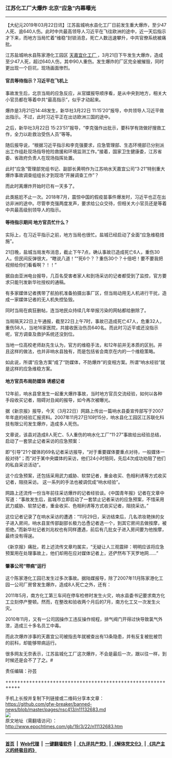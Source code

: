 ### 江苏化工厂大爆炸 北京“应急”内幕曝光
------------------------

<p>
 【大纪元2019年03月22日讯】江苏盐城响水县化工厂日前发生重大爆炸，至少47人死、逾640人伤。此时中共最高领导人习近平在飞往欧洲的途中，近一天后指示才下来，而地方当局忙着“维稳”封锁消息，死亡人数迅速攀升，中共官僚系统被痛批。
</p>
<p>
 江苏盐城响水县陈家港化工园区
 <a href="http://www.epochtimes.com/gb/tag/%E5%A4%A9%E5%98%89%E5%AE%9C%E5%8C%96%E5%B7%A5%E5%8E%82.html">
  天嘉宜化工厂
 </a>
 ，3月21日下午发生大爆炸，造成至少47人死，超过640人伤，其中90人重伤。发生爆炸的厂区完全被摧毁，同时更出现一个巨坑，现场画面惨烈。
</p>
<h4>
 官员等待指示？习近平在飞机上
</h4>
<p>
 事故发生后，北京当局的应急反应，从官媒报导顺序看，是从中央到地方，相关大小官员都在等着中共“最高指示”，似乎才动起来。
</p>
<p>
 爆炸是3月21日14:48发生，新华社3月22日 11:15’20”报导，中共领导人习近平做出指示。不过，此时习近平正在出访欧洲三国的途中。
</p>
<p>
 之后，新华社3月22日 15:23’51”报导，“李克强作出批示，要科学有效做好搜救工作，全力以赴救治受伤人员”等等。
</p>
<p>
 随后报导说，“根据习近平指示和李克强要求，应急管理部、生态环境部已分别派出工作组赴现场指导抢险救援和环境监测工作。”接着，国家卫生健康委，江苏省委、省政府负责人在现场指挥处置。
</p>
<p>
 此时“应急”管理部党组书记、副部长黄明作为江苏响水天嘉宜公司“3·21”特别重大爆炸事故调查组组长才到现场“开展调查工作”？
</p>
<p>
 而此时离爆炸开始时已有一天多了。
</p>
<p>
 此类尴尬不止一次。2018年7月，震惊中国的假疫苗事件爆发时，习近平也正在出访非洲的途中。尽管李克强两度发声，要求给公众交待，但相关大小官员还是等着中共最高级别领导人的指示。
</p>
<h4>
 等待指示期间 地方官员忙什么？
</h4>
<p>
 实际上，在习近平指示之前，地方当局也很忙。盐城已经启动了全面“应急维稳措施”。
</p>
<p>
 21日晚，盐城当局发布消息，截止下午7点，确认事故已造成死亡6人，重伤30人。但民间反弹很大，“瞎说八道！”“死6个？？重伤30个？十倍吧！要不要我把视频给你们看看啊？！！”
</p>
<p>
 据自由亚洲电台报导，几百名受害者家人和到场采访的记者都受到了监控，官方要求只能刊发新华社授权的通稿。
</p>
<p>
 有多家媒体记者携带了航拍机准备拍摄出事厂区，但当局动用无人机进行干扰，造成一家媒体记者的无人机失控坠毁。
</p>
<p>
 同时当局在疯狂删帖，连当地民众持续几年举报污染的网帖都给删除了。
</p>
<p>
 当局隔天22日上午通报，截至22日上午7时，事故已造成死亡47人，危重32人，重伤58人，当地16家医院，共接收医治伤员640名。而此时习近平或还没指示呢，官方调查及救护系统还没到位。
</p>
<p>
 当地一位高校老师赵先生认为，官方的维稳手法，和12年前并无本质的区别。并且这样的做法，也并非响水县独有，而是包括省会南京在内的一个维稳策略。
</p>
<p>
 如此说，所谓“应急方案”成了“防媒体，不防爆炸”的变相方案。所谓“响水经验”就是这样的应急维稳方案。
</p>
<h4>
 地方官员布局防媒体 诱惑记者
</h4>
<p>
 12年前，响水县曾发生一起重大爆炸事故，当时地方官员交流经验，如何以各种手段收买记者，阻碍对丑闻的报导，如今再次被曝光。
</p>
<p>
 据《新京报》报导，今天（3月22日）网路上传出一篇响水县委宣传部写于2007年年底的经验汇报资料。2007年11月27日10时15分，响水县化工园区江苏联化科技有限公司发生爆炸，造成多人死伤。
</p>
<p>
 文章说，该县对造成8人死亡、5人重伤的响水化工厂“11·27”事故给出经验总结，启动了一套禁止记者采访的应急预案：
</p>
<p>
 即“引导”21个媒体的69名记者采访报导，“对于重要媒体要重点对待，一般媒体一般对待”；而“对于某中央媒体的采访，他们24小时陪同，先后4次成功劝阻了他们的私自采访活动”。
</p>
<p>
 这个应急预案，还包括采用武力威胁、软禁记者，重金收买、色相利诱等方式收买记者，阻挠采访。 这一系列的手法也被调侃成“响水经验”。
</p>
<p>
 网路上还流传一份当年前往采访爆炸的记者经验谈。《中国青年报》记者在文章中写道：“事故发生后，盐城市立即启动了一套禁止记者采访的应急预案，不惜采用武力威胁、软禁记者，重金收买、色相利诱等方式收买记者，阻挠采访。”
</p>
<p>
 这位记者记录了在响水采访的遭遇：“11月29日，采访结束后，几名浓妆艳抹的女子进入房间，响水县宣传部副部长极力怂恿记者选一个，到其它房间去做按摩，被拒绝。”而新华社记者刘兆权也有同样遭遇，前后有几批女子进入房间要为他按摩，最终没有得逞。
</p>
<p>
 《新京报》痛批，若上述流传文章均属实，“无疑让人三观震碎：明明应该将应急预案用在处理事故上，他们却用在应对媒体记者上，还俨然布下天罗地网……”
</p>
<h4>
 肇事公司“带病”运行
</h4>
<p>
 这个陈家港化工园已发生过多次事故。据陆媒报导，除了2007年11月陈家港化工园一公司厂房曾发生爆炸，造成8人死亡之外，还有：
</p>
<p>
 2011年5月，南方化工第三车间在停车检修时发生火灾，响水县委书记要求南方化工立刻停产整顿。然而，在整改和验收两个月后的7月，南方化工又一次发生火灾。
</p>
<p>
 2010年11月，又有一公司因操作工违反操作规程，排气阀门开得过快导致氯气外泄，造成三十多名员工中毒。
</p>
<p>
 而此次爆炸涉事的天嘉宜公司被指去年就被查出有13条隐患，并有反复被批被罚的前科，却能够带病运行。
</p>
<p>
 很多网友无奈表示，江苏盐城化工厂这次爆炸，不会是最后一次，跟以往一样，到时候还是会不了了之。#
</p>
<p>
 责任编辑：孙芸
</p>

+++++++++++++++++++++++++++++++++++++++++++++++++++++++++++<br/><br/>
手机上长按并复制下列链接或二维码分享本文章：<br/>
https://github.com/gfw-breaker/banned-news/blob/master/pages/nsc413/n11132683.md <br/>
<a href='https://github.com/gfw-breaker/banned-news/blob/master/pages/nsc413/n11132683.md'><img src='https://github.com/gfw-breaker/banned-news/blob/master/pages/nsc413/n11132683.md.png'/></a> <br/>
原文地址（需翻墙访问）：http://www.epochtimes.com/gb/19/3/22/n11132683.htm


------------------------
#### [首页](https://github.com/gfw-breaker/banned-news/blob/master/README.md) &nbsp;|&nbsp; [Web代理](https://github.com/labour-camp/helloworld) &nbsp;|&nbsp; [一键翻墙软件](https://github.com/gfw-breaker/nogfw/blob/master/README.md) &nbsp;| [《九评共产党》](https://github.com/gfw-breaker/9ping.md/blob/master/README.md#九评之一评共产党是什么) | [《解体党文化》](https://github.com/gfw-breaker/jtdwh.md/blob/master/README.md) | [《共产主义的终极目的》](https://github.com/gfw-breaker/gczydzjmd.md/blob/master/README.md)

